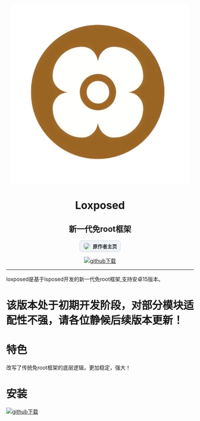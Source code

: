 <div align="center">

<img src="1750001016267.png">

# Loxposed
## 新一代免root框架

<a href="https://github.com/dotcog" 
   style="display: inline-flex; align-items: center; background: #f0f4f8; color: #24292f; border: 1px solid #d1d9e0; border-radius: 6px; padding: 4px 8px; text-decoration: none; font-family: -apple-system, BlinkMacSystemFont, 'Segoe UI', sans-serif; font-size: 13px; font-weight: 600; box-shadow: 0 1px 3px rgba(0,0,0,0.05);">
  <img src="https://avatars.githubusercontent.com/u/193598498?v=4" 
       style="height: 18px; width: 18px; border-radius: 50%; margin-right: 6px; object-fit: cover; border: 1px solid rgba(0,0,0,0.05);">
  <span style="line-height: 18px; padding-top: 1px;">原作者主页</span>
</a>

[![github下载](https://img.shields.io/badge/github-下载-informational?logo=github)](https://github.com/dotcog/Loxposed/releases)

</div>

---
loxposed是基于lsposed开发的新一代免root框架,支持安卓15版本。

# 该版本处于初期开发阶段，对部分模块适配性不强，请各位静候后续版本更新！


# 特色
改写了传统免root框架的底层逻辑，更加稳定，强大！
#
# 安装                                     
[![github下载](https://img.shields.io/badge/github-下载-informational?logo=github)](https://github.com/dotcog/Loxposed/releases)
